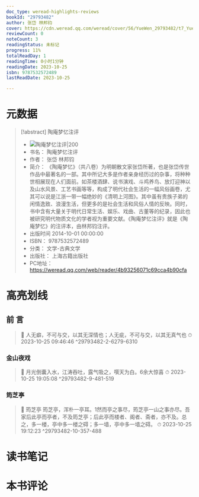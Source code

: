 ```yaml
---
doc_type: weread-highlights-reviews
bookId: "29793482"
author: 张岱 林邦钧
cover: https://cdn.weread.qq.com/weread/cover/56/YueWen_29793482/t7_YueWen_29793482.jpg
reviewCount: 0
noteCount: 3
readingStatus: 未标记
progress: 11%
totalReadDay: 1
readingTime: 0小时1分钟
readingDate: 2023-10-25
isbn: 9787532572489
lastReadDate: 2023-10-25

---
```

# 元数据
> [!abstract] 陶庵梦忆注评
> - ![ 陶庵梦忆注评|200](https://cdn.weread.qq.com/weread/cover/56/YueWen_29793482/t7_YueWen_29793482.jpg)
> - 书名： 陶庵梦忆注评
> - 作者： 张岱 林邦钧
> - 简介： 《陶庵梦忆》（共八卷）为明朝散文家张岱所著，也是张岱传世作品中最著名的一部。其中所记大多是作者亲身经历过的杂事，将种种世相展现在人们面前。如茶楼酒肆、说书演戏、斗鸡养鸟、放灯迎神以及山水风景、工艺书画等等，构成了明代社会生活的一幅风俗画卷，尤其可以说是江浙一带一幅绝妙的《清明上河图》。其中虽有贵族子弟的闲情逸致、浪漫生活，但更多的是社会生活和风俗人情的反映。同时，书中含有大量关于明代日常生活、娱乐、戏曲、古董等的纪录，因此也被研究明代物质文化的学者视为重要文献。《陶庵梦忆注评》就是《陶庵梦忆》的注评本，由林邦钧注评。
> - 出版时间 2014-10-01 00:00:00
> - ISBN： 9787532572489
> - 分类： 文学-古典文学
> - 出版社： 上海古籍出版社
> - PC地址：https://weread.qq.com/web/reader/4b93256071c69cca4b90cfa

# 高亮划线

## 前 言

> 📌 人无癖，不可与交，以其无深情也；人无疵，不可与交，以其无真气也 
> ⏱ 2023-10-25 09:46:46 ^29793482-2-6279-6310

### 金山夜戏

> 📌 月光倒囊入水，江涛吞吐，露气吸之，噀天为白。6余大惊喜 
> ⏱ 2023-10-25 19:05:08 ^29793482-9-481-519

### 筠芝亭

> 📌 筠芝亭
筠芝亭，浑朴一亭耳。1然而亭之事尽，筠芝亭一山之事亦尽。吾家后此亭而亭者，不及筠芝亭；后此亭而楼者、阁者、斋者，亦不及。总之，多一楼，亭中多一楼之碍；多一墙，亭中多一墙之碍。 
> ⏱ 2023-10-25 19:12:23 ^29793482-10-357-488

# 读书笔记

# 本书评论
